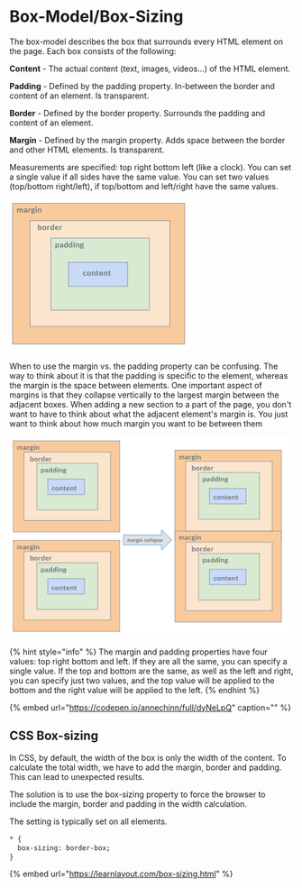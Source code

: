 # Box-Model/Box-Sizing

The box-model describes the box that surrounds every HTML element on the page. Each box consists of the following:

**Content** - The actual content \(text, images, videos...\) of the HTML element.

**Padding** - Defined by the padding property. In-between the border and content of an element. Is transparent.

**Border** - Defined by the border property. Surrounds the padding and content of an element.

**Margin** - Defined by the margin property. Adds space between the border and other HTML elements. Is transparent.

Measurements are specified: top right bottom left \(like a clock\). You can set a single value if all sides have the same value. You can set two values \(top/bottom right/left\), if top/bottom and left/right have the same values.

![](../.gitbook/assets/image%20%282%29.png)

When to use the margin vs. the padding property can be confusing. The way to think about it is that the padding is specific to the element, whereas the margin is the space between elements. One important aspect of margins is that they collapse vertically to the largest margin between the adjacent boxes. When adding a new section to a part of the page, you don't want to have to think about what the adjacent element's margin is. You just want to think about how much margin you want to be between them

![](../.gitbook/assets/image%20%2819%29.png)

{% hint style="info" %}
The margin and padding properties have four values: top right bottom and left. If they are all the same, you can specify a single value. If the top and bottom are the same, as well as the left and right, you can specify just two values, and the top value will be applied to the bottom and the right value will be applied to the left.
{% endhint %}

{% embed url="https://codepen.io/annechinn/full/dyNeLpQ" caption="" %}

## CSS Box-sizing

In CSS, by default, the width of the box is only the width of the content. To calculate the total width, we have to add the margin, border and padding. This can lead to unexpected results.

The solution is to use the box-sizing property to force the browser to include the margin, border and padding in the width calculation.

The setting is typically set on all elements.

```text
* {
  box-sizing: border-box;
}
```

{% embed url="https://learnlayout.com/box-sizing.html" %}

